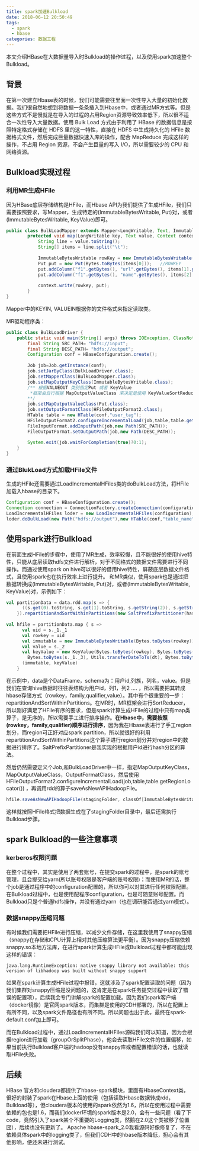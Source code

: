 ```yaml
---
title: spark加速Bulkload
date: 2018-06-12 20:50:49
tags: 
  - spark
  - hbase
categories: 数据工程
---
```

本文介绍HBase在大数据量导入时Bulkload的操作过程，以及使用spark加速整个Bulkload。

## 背景
在第一次建立Hbase表的时候，我们可能需要往里面一次性导入大量的初始化数据。我们很自然地想到将数据一条条插入到Hbase中，或者通过MR方式等。但是这些方式不是慢就是在导入的过程的占用Region资源导致效率低下，所以很不适合一次性导入大量数据。使用 Bulk Load 方式由于利用了 HBase 的数据信息是按照特定格式存储在 HDFS 里的这一特性，直接在 HDFS 中生成持久化的 HFile 数据格式文件，然后完成巨量数据快速入库的操作，配合 MapReduce 完成这样的操作，不占用 Region 资源，不会产生巨量的写入 I/O，所以需要较少的 CPU 和网络资源。
## Bulkload实现过程

### 利用MR生成HFile
因为HBase底层存储结构是HFile，而Hbase API为我们提供了生成HFile，我们只需要按照要求，写Mapper，生成特定的(ImmutableBytesWritable, Put)对，或者(ImmutableBytesWritable, KeyValue)即可。
<!--more-->
```java
public class BulkLoadMapper extends Mapper<LongWritable, Text, ImmutableBytesWritable, Put>{
        protected void map(LongWritable key, Text value, Context context) throws IOException, InterruptedException {
            String line = value.toString();
            String[] items = line.split("\t");
  
            ImmutableBytesWritable rowKey = new ImmutableBytesWritable(items[0].getBytes());
            Put put = new Put(Bytes.toBytes(items[0]));   //ROWKEY
            put.addColumn("f1".getBytes(), "url".getBytes(), items[1].getBytes());
            put.addColumn("f1".getBytes(), "name".getBytes(), items[2].getBytes());
            
            context.write(rowkey, put);
        }
}
```

Mapper中的KEYIN, VALUEIN根据你的文件格式来指定读取类。

MR驱动程序类：
```java
public class BulkLoadDriver {
    public static void main(String[] args) throws IOException, ClassNotFoundException, InterruptedException {
        final String SRC_PATH= "hdfs://input";
        final String DESC_PATH= "hdfs://output";
        Configuration conf = HBaseConfiguration.create();
       
        Job job=Job.getInstance(conf);
        job.setJarByClass(BulkLoadDriver.class);
        job.setMapperClass(BulkLoadMapper.class);
        job.setMapOutputKeyClass(ImmutableBytesWritable.class);
        /** 根据VALUEOUT 类别指定Put 或者 KeyValue
         *框架会自行根据 MapOutputValueClass 来决定是使用 KeyValueSortReducer 还是 PutSortReducer
        **/
        job.setMapOutputValueClass(Put.class);  
        job.setOutputFormatClass(HFileOutputFormat2.class);
        HTable table = new HTable(conf,"user_tag");
        HFileOutputFormat2.configureIncrementalLoad(job,table,table.getRegionLocator());
        FileInputFormat.addInputPath(job,new Path(SRC_PATH));
        FileOutputFormat.setOutputPath(job,new Path(DESC_PATH));
          
        System.exit(job.waitForCompletion(true)?0:1);
    }
}
```
### 通过BlukLoad方式加载HFile文件
生成的HFile还需要通过LoadIncrementalHFiles类的doBulkLoad方法，将HFile加载入hbase的目录下。
```java
Configuration conf = HBaseConfiguration.create();
Connection connection = ConnectionFactory.createConnection(configuration);
LoadIncrementalHFiles loder = new LoadIncrementalHFiles(configuration);
loder.doBulkLoad(new Path("hdfs://output"),new HTable(conf,"table_name"));
```

## 使用spark进行Bulkload
在前面生成HFile的步骤中，使用了MR生成，效率较慢，且不能很好的使用hive特性，只能从底层读取hdfs文件进行解析，对于不同格式的数据文件需要进行不同操作。而通过使用spark on hive可以很好的借用hive特性，屏蔽底层数据文件格式，且使用spark也在执行效率上进行提升。
和MR类似，使用spark也是通过把数据转换成(ImmutableBytesWritable, Put)对，或者(ImmutableBytesWritable, KeyValue)对，示例如下：
```scala
val partitionData = data.rdd.map(s => {
      ((s.get(0).toString, s.get(1).toString, s.getString(2)), s.getString(3))
    }).repartitionAndSortWithinPartitions(new SaltPrefixPartitioner(hashV))
    
val hfile = partitionData.map { s =>
      val uid = s._1._1
      val rowkey = uid
      val immutable = new ImmutableBytesWritable(Bytes.toBytes(rowkey))
      val value = s._2
      val keyValue = new KeyValue(Bytes.toBytes(rowkey), Bytes.toBytes(s._1._2),
        Bytes.toBytes(s._1._3), Utils.transferDateToTs(dt), Bytes.toBytes(value))
      (immutable, keyValue)
    }
```
在示例中，data是个DataFrame，schema为：用户id,列族，列名，value。但是我们在查询hive数据时往往表结构为用户id，列1，列2 .... ，所以需要把其转成hbase存储方式（rowkey，family,qualifier,value）。其中有个很重要的一步：repartitionAndSortWithinPartitions。在MR时，MR框架会进行SortReducer，所以刚好满足了HFile有序的要求，但是spark计算生成HFile的过程中只有map类算子，是无序的，所以需要手工进行排序操作。**在Hbase中，需要按照(rowkey，family,qualifier)顺序进行排序**，因为我在Hbase表进行了手工region划分，而region可正好对应spark partition，所以就很好的利用repartitionAndSortWithinPartitions这个算子进行region划分并对region中的数据进行排序了。SaltPrefixPartitioner是我实现的根据用户id进行hash分区的算法。

然后仍然需要定义个Job,和BulkLoadDriver中一样，指定MapOutputKeyClass，MapOutputValueClass，OutputFormatClass，然后使用HFileOutputFormat2.configureIncrementalLoad(job,table,table.getRegionLocator()) ，再调用rdd的算子saveAsNewAPIHadoopFile。
```java
hfile.saveAsNewAPIHadoopFile(stagingFolder, classOf[ImmutableBytesWritable], classOf[KeyValue], classOf[HFileOutputFormat2], job.getConfiguration)
```
这样就按照HFile格式把数据生成在了stagingFolder目录中，最后还需执行Bulkload步骤。
## spark Bulkload的一些注意事项
### kerberos权限问题
在整个过程中，其实是使用了两套账号，在提交spark的过程中，是spark的账号管理，且会提交给yarn(所以账号权限是客户端的账号权限)；而使用MR的话，整个job是通过程序中的configuration配置的，所以你可以对其进行任何权限配置。在Bulkload过程中，也是使用配程序configuration，也是可随意账号配置。而Bulkload只是个普通hdfs操作，并没有通过yarn（也在调研能否通过yarn模式）。
### 数据snappy压缩问题
有时候我们需要把HFile进行压缩，以减少文件存储，在这里我使用了snappy压缩（snappy在存储和CPU计算上相对其他压缩算法更平衡）。因为snappy压缩依赖snappy.so本地方法库，在进行spark计算生成HFile或Bulkload过程中都可能出现这样的错误：
```
java.lang.RuntimeException: native snappy library not available: this version of libhadoop was built without snappy support
```
如果在spark计算生成HFile过程中报错，这就涉及了spark配置读取的问题（因为我们集群对snappy压缩是没问题的，这肯定是在spark任务提交过程中读取了错误的配置项），后续我会专门讲解spark的配置加载。因为我们spark客户端（docker镜像）是官网spark版本，而集群是使用的CDH部署的，所以在配置上有所不同，以及spark文件路径也有所不同。所以问题也出于此，最终在spark-default.conf加上即可。

而在Bulkload过程中，通过LoadIncrementalHFiles源码我们可以知道，因为会根据region进行加载（groupOrSplitPhase），他会去读取HFile文件的位置偏移，如果当前执行Bulkload客户端的hadoop没有snappy库或者配置错误的话，也就读取HFile失败。
## 后续
HBase 官方和cloudera都提供了hbase-spark模块，里面有HbaseContext类，很好的封装了spark在Hbase上面的使用（包括读取Hbase数据转成rdd，Bulkload等），但cloudera版本的使用的spark依然为1.6，所以在使用过程中需要依赖的包也是1.6，而我们docker环境的spark版本是2.0，会有一些问题（看了下code，竟然引入了spark某个不重要的Logging类，然鹅在2.0这个类被移了位置 囧），后续也没有更新了。
Apache hbase-spark_2.0我看源码好像修复了，不在依赖具体spark中的logging类了，但我们CDH中的hbase版本降低，担心会有其他影响，便还未进行测试。